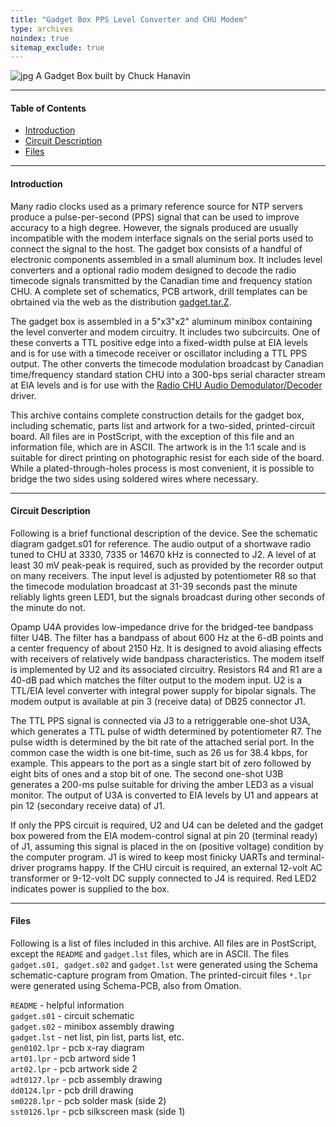 ```yaml
---
title: "Gadget Box PPS Level Converter and CHU Modem"
type: archives
noindex: true 
sitemap_exclude: true
---
```


![jpg](/documentation/pic/gadget.jpg) A Gadget Box built by Chuck Hanavin

* * *

#### Table of Contents

*  [Introduction](/documentation/4.1.2/gadget/#introduction)
*  [Circuit Description](/documentation/4.1.2/gadget/#circuit-description)
*  [Files](/documentation/4.1.2/gadget/#files)

* * *

#### Introduction

Many radio clocks used as a primary reference source for NTP servers produce a pulse-per-second (PPS) signal that can be used to improve accuracy to a high degree. However, the signals produced are usually incompatible with the modem interface signals on the serial ports used to connect the signal to the host. The gadget box consists of a handful of electronic components assembled in a small aluminum box. It includes level converters and a optional radio modem designed to decode the radio timecode signals transmitted by the Canadian time and frequency station CHU. A complete set of schematics, PCB artwork, drill templates can be obrtained via the web as the distribution [gadget.tar.Z](/reflib/software/gadget.tar.Z).

The gadget box is assembled in a 5"x3"x2" aluminum minibox containing the level converter and modem circuitry. It includes two subcircuits. One of these converts a TTL positive edge into a fixed-width pulse at EIA levels and is for use with a timecode receiver or oscillator including a TTL PPS output. The other converts the timecode modulation broadcast by Canadian time/frequency standard station CHU into a 300-bps serial character stream at EIA levels and is for use with the [Radio CHU Audio Demodulator/Decoder](/documentation/drivers/driver7/) driver.

This archive contains complete construction details for the gadget box, including schematic, parts list and artwork for a two-sided, printed-circuit board. All files are in PostScript, with the exception of this file and an information file, which are in ASCII. The artwork is in the 1:1 scale and is suitable for direct printing on photographic resist for each side of the board. While a plated-through-holes process is most convenient, it is possible to bridge the two sides using soldered wires where necessary.

* * *

#### Circuit Description

Following is a brief functional description of the device. See the schematic diagram gadget.s01 for reference. The audio output of a shortwave radio tuned to CHU at 3330, 7335 or 14670 kHz is connected to J2. A level of at least 30 mV peak-peak is required, such as provided by the recorder output on many receivers. The input level is adjusted by potentiometer R8 so that the timecode modulation broadcast at 31-39 seconds past the minute reliably lights green LED1, but the signals broadcast during other seconds of the minute do not.

Opamp U4A provides low-impedance drive for the bridged-tee bandpass filter U4B. The filter has a bandpass of about 600 Hz at the 6-dB points and a center frequency of about 2150 Hz. It is designed to avoid aliasing effects with receivers of relatively wide bandpass characteristics. The modem itself is implemented by U2 and its associated circuitry. Resistors R4 and R1 are a 40-dB pad which matches the filter output to the modem input. U2 is a TTL/EIA level converter with integral power supply for bipolar signals. The modem output is available at pin 3 (receive data) of DB25 connector J1.

The TTL PPS signal is connected via J3 to a retriggerable one-shot U3A, which generates a TTL pulse of width determined by potentiometer R7. The pulse width is determined by the bit rate of the attached serial port. In the common case the width is one bit-time, such as 26 us for 38.4 kbps, for example. This appears to the port as a single start bit of zero followed by eight bits of ones and a stop bit of one. The second one-shot U3B generates a 200-ms pulse suitable for driving the amber LED3 as a visual monitor. The output of U3A is converted to EIA levels by U1 and appears at pin 12 (secondary receive data) of J1.

If only the PPS circuit is required, U2 and U4 can be deleted and the gadget box powered from the EIA modem-control signal at pin 20 (terminal ready) of J1, assuming this signal is placed in the on (positive voltage) condition by the computer program. J1 is wired to keep most finicky UARTs and terminal-driver programs happy. If the CHU circuit is required, an external 12-volt AC transformer or 9-12-volt DC supply connected to J4 is required. Red LED2 indicates power is supplied to the box.

* * *

#### Files

Following is a list of files included in this archive. All files are in PostScript, except the <code>README</code> and <code>gadget.lst</code> files, which are in ASCII. The files <code>gadget.s01, gadget.s02</code> and <code>gadget.lst</code> were generated using the Schema schematic-capture program from Omation. The printed-circuit files <code>*.lpr</code> were generated using Schema-PCB, also from Omation.

<code>README</code> - helpful information  
<code>gadget.s01</code> - circuit schematic  
<code>gadget.s02</code> - minibox assembly drawing  
<code>gadget.lst</code> - net list, pin list, parts list, etc.  
<code>gen0102.lpr</code> - pcb x-ray diagram  
<code>art01.lpr</code> - pcb artword side 1  
<code>art02.lpr</code> - pcb artwork side 2  
<code>adt0127.lpr</code> - pcb assembly drawing  
<code>dd0124.lpr</code> - pcb drill drawing  
<code>sm0228.lpr</code> - pcb solder mask (side 2)  
<code>sst0126.lpr</code> - pcb silkscreen mask (side 1)